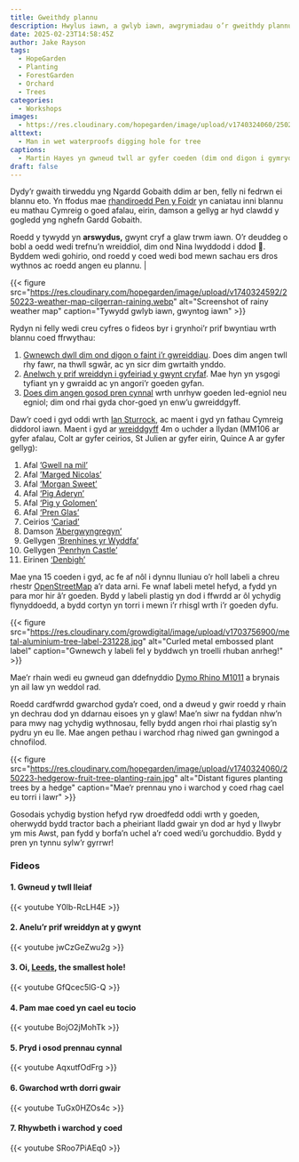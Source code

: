 ```yaml
---
title: Gweithdy plannu
description: Hwylus iawn, a gwlyb iawn, awgrymiadau o’r gweithdy plannu coed ffrwythau.
date: 2025-02-23T14:58:45Z
author: Jake Rayson
tags:
  - HopeGarden
  - Planting
  - ForestGarden
  - Orchard
  - Trees
categories:
  - Workshops
images:
  - https://res.cloudinary.com/hopegarden/image/upload/v1740324060/250223-martin-digging.jpg
alttext:
  - Man in wet waterproofs digging hole for tree
captions:
  - Martin Hayes yn gwneud twll ar gyfer coeden (dim ond digon i gymryd y gwreiddiau!) yn y glaw
draft: false
---
```

Dydy’r gwaith tirweddu yng Ngardd Gobaith ddim ar ben, felly ni fedrwn ei blannu eto. Yn ffodus mae [rhandiroedd Pen y Foidr](https://ffynnon.org.uk/penyfoidr/) yn caniatau inni blannu eu mathau Cymreig o goed afalau, eirin, damson a gellyg ar hyd clawdd y gogledd yng nghefn Gardd Gobaith.

Roedd y tywydd yn **arswydus,** gwynt cryf a glaw trwm iawn. O’r deuddeg o bobl a oedd wedi trefnu’n wreiddiol, dim ond Nina lwyddodd i ddod 💪. Byddem wedi gohirio, ond roedd y coed wedi bod mewn sachau ers dros wythnos ac roedd angen eu plannu. |

{{< figure src="https://res.cloudinary.com/hopegarden/image/upload/v1740324592/250223-weather-map-cilgerran-raining.webp" alt="Screenshot of rainy weather map" caption="Tywydd gwlyb iawn, gwyntog iawn" >}}

Rydyn ni felly wedi creu cyfres o fideos byr i grynhoi’r prif bwyntiau wrth blannu coed ffrwythau:

1. [Gwnewch dwll dim ond digon o faint i’r gwreiddiau](https://youtube.com/shorts/Y0lb-RcLH4E?si=4DaMDv1ieEamnvFp). Does dim angen twll rhy fawr, na thwll sgwâr, ac yn sicr dim gwrtaith ynddo.
2. [Anelwch y prif wreiddyn i gyfeiriad y gwynt cryfaf](https://youtube.com/shorts/jwCzGeZwu2g?si=RyUJSkflS2PVoPIo). Mae hyn yn ysgogi tyfiant yn y gwraidd ac yn angori’r goeden gyfan.
3. [Does dim angen gosod pren cynnal](https://youtube.com/shorts/AqxutfOdFrg?si=_YNM8y56pv6tM3nI) wrth unrhyw goeden led-egniol neu egniol; dim ond rhai gyda chor-goed yn enw’u gwreiddgyff.

Daw’r coed i gyd oddi wrth [Ian Sturrock](https://iansturrockandsons.co.uk/), ac maent i gyd yn fathau Cymreig diddorol iawn. Maent i gyd ar [wreiddgyff](https://www.natureworks.org.uk/rootstocks/) 4m o uchder a llydan (MM106 ar gyfer afalau, Colt ar gyfer ceirios, St Julien ar gyfer eirin, Quince A ar gyfer gellyg):

1. Afal [’Gwell na mil’](https://iansturrockandsons.co.uk/product/seeknofurther/)
2. Afal [’Marged Nicolas’](https://growninwales.co.uk/giw_grower/dolau-hirion-fruit-trees/)
3. Afal [‘Morgan Sweet’](https://www.orangepippin.com/varieties/apples/morgan-sweet)
4. Afal [‘Pig Aderyn’](https://pomiferous.com/applebyname/pig-aderyn-id-4936)
5. Afal [‘Pig y Golomen’](https://pomiferous.com/applebyname/pig-y-golomen-id-8904_)
6. Afal [‘Pren Glas’](https://applewise.co.uk/product/pren-glas/)
7. Ceirios [‘Cariad’](https://iansturrockandsons.co.uk/product/cariad-cherry/)
8. Damson [’Abergwyngregyn’](https://iansturrockandsons.co.uk/product/aberdamsonc/)
9. Gellygen [‘Brenhines yr Wyddfa’](https://iansturrockandsons.co.uk/product/snowdonqueen/)
10. Gellygen [‘Penrhyn Castle’](https://iansturrockandsons.co.uk/product/penrhyncastlepear/)
11. Eirinen [‘Denbigh’](https://walcotnursery.co.uk/product/denbigh/)

Mae yna 15 coeden i gyd, ac fe af nôl i dynnu lluniau o’r holl labeli a chreu rhestr [OpenStreetMap](https://www.openstreetmap.org/) a’r data arni. Fe wnaf labeli metel hefyd, a fydd yn para mor hir â’r goeden. Bydd y labeli plastig yn dod i ffwrdd ar ôl ychydig flynyddoedd, a bydd cortyn yn torri i mewn i’r rhisgl wrth i’r goeden dyfu.

{{< figure src="https://res.cloudinary.com/growdigital/image/upload/v1703756900/metal-aluminium-tree-label-231228.jpg" alt="Curled metal embossed plant label" caption="Gwnewch y labeli fel y byddwch yn troelli rhuban anrheg!" >}}

Mae’r rhain wedi eu gwneud gan ddefnyddio [Dymo Rhino M1011](https://www.dymo.co.uk/label-makers-printers/embossing-label-makers/dymo-rhino-m1011/SAP_S0720090.html) a brynais yn ail law yn weddol rad.

Roedd cardfwrdd gwarchod gyda’r coed, ond a dweud y gwir roedd y rhain yn dechrau dod yn ddarnau eisoes yn y glaw! Mae’n siwr na fyddan nhw’n para mwy nag ychydig wythnosau, felly bydd angen rhoi rhai plastig sy’n pydru yn eu lle. Mae angen pethau i warchod rhag niwed gan gwningod a chnofilod.

{{< figure src="https://res.cloudinary.com/hopegarden/image/upload/v1740324060/250223-hedgerow-fruit-tree-planting-rain.jpg" alt="Distant figures planting trees by a hedge" caption="Mae’r prennau yno i warchod y coed rhag cael eu torri i lawr" >}}

Gosodais ychydig bystion hefyd ryw droedfedd oddi wrth y goeden, oherwydd bydd tractor bach a pheiriant lladd gwair yn dod ar hyd y llwybr ym mis Awst, pan fydd y borfa’n uchel a’r coed wedi’u gorchuddio. Bydd y pren yn tynnu sylw’r gyrrwr!

### Fideos

#### 1. Gwneud y twll lleiaf
{{< youtube Y0lb-RcLH4E >}}

#### 2. Anelu’r prif wreiddyn at y gwynt
{{< youtube jwCzGeZwu2g >}}

#### 3. Oi, [Leeds](https://www.bbc.co.uk/news/articles/cj6z47eyw00o), the smallest hole!
{{< youtube GfQcec5lG-Q >}}

#### 4. Pam mae coed yn cael eu tocio
{{< youtube BojO2jMohTk >}}

#### 5. Pryd i osod prennau cynnal
{{< youtube AqxutfOdFrg >}}

#### 6. Gwarchod wrth dorri gwair
{{< youtube TuGx0HZOs4c >}}

#### 7. Rhywbeth i warchod y coed
{{< youtube SRoo7PiAEq0 >}}
